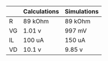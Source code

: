 |     | Calculations | Simulations |
|-----|--------------|-------------|
| R   | 89 kOhm      |  89 kOhm    |
| VG  | 1.01 v       |  997 mV     |
| IL  | 100 uA       |  150 uA     |
| VD  | 10.1 v       |  9.85 v     |